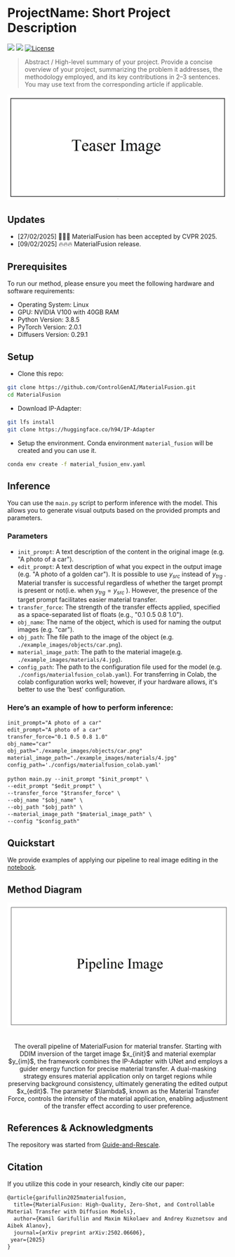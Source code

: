 # ProjectName: Short Project Description

<a href="https://arxiv.org/"><img src="https://img.shields.io/badge/arXiv-2502.06606-b31b1b.svg" height=22.5></a>
<a href="https://colab.research.google.com/"><img src="https://colab.research.google.com/assets/colab-badge.svg" height=22.5></a>
[![License](https://img.shields.io/github/license/AIRI-Institute/al_toolbox)](./LICENSE)


>Abstract / High-level summary of your project.
Provide a concise overview of your project, summarizing the problem it addresses, the methodology employed, and its key contributions in 2–3 sentences. You may use text from the corresponding article if applicable.
>

![image](docs/teaser.JPG)

## Updates

- [27/02/2025] 🎉🎉🎉 MaterialFusion has been accepted by CVPR 2025.
- [09/02/2025] 🔥🔥🔥 MaterialFusion release.

## Prerequisites

To run our method, please ensure you meet the following hardware and software requirements:
- Operating System: Linux
- GPU: NVIDIA V100 with 40GB RAM
- Python Version: 3.8.5
- PyTorch Version: 2.0.1
- Diffusers Version: 0.29.1

## Setup

* Clone this repo:
```bash
git clone https://github.com/ControlGenAI/MaterialFusion.git
cd MaterialFusion
```

* Download IP-Adapter:
```bash
git lfs install
git clone https://huggingface.co/h94/IP-Adapter
```

* Setup the environment. Conda environment `material_fusion` will be created and you can use it.
```bash
conda env create -f material_fusion_env.yaml
```

## Inference

You can use the `main.py` script to perform inference with the model. This allows you to generate visual outputs based on the provided prompts and parameters.

### Parameters 

- `init_prompt`: A text description of the content in the original image (e.g. "A photo of a car").
- `edit_prompt`: A text description of what you expect in the output image (e.g. "A photo of a golden car"). It is possible to use  $y_{src}$  instead of  $y_{trg}$ . Material transfer is successful regardless of whether the target prompt is present or not(i.e. when  $y_{trg}=y_{src}$ ). However, the presence of the target prompt facilitates easier material transfer.
- `transfer_force`: The strength of the transfer effects applied, specified as a space-separated list of floats (e.g., "0.1 0.5 0.8 1.0").
- `obj_name`: The name of the object, which is used for naming the output images (e.g. "car").
- `obj_path`: The file path to the image of the object (e.g. `./example_images/objects/car.png`).
- `material_image_path`: The path to the material image(e.g. `./example_images/materials/4.jpg`).
- `config_path`: The path to the configuration file used for the model (e.g. `./configs/materialfusion_colab.yaml`). For transferring in Colab, the colab configuration works well; however, if your hardware allows, it's better to use the 'best' configuration. 

### Here’s an example of how to perform inference:
```
init_prompt="A photo of a car"                            
edit_prompt="A photo of a car"                            
transfer_force="0.1 0.5 0.8 1.0"                          
obj_name="car"                                            
obj_path="./example_images/objects/car.png"              
material_image_path="./example_images/materials/4.jpg"   
config_path='./configs/materialfusion_colab.yaml' 

python main.py --init_prompt "$init_prompt" \
--edit_prompt "$edit_prompt" \
--transfer_force "$transfer_force" \
--obj_name "$obj_name" \
--obj_path "$obj_path" \
--material_image_path "$material_image_path" \
--config "$config_path"
```

## Quickstart

We provide examples of applying our pipeline to real image editing in the [notebook](example_notebooks/material_transfer.ipynb).

## Method Diagram
<p align="center">
  <img src="docs/pipeline.png" alt="Diagram"/>
  <br>
</p>
<p align="center">
  <br>
The overall pipeline of MaterialFusion for material transfer. Starting with DDIM inversion of the target image $x_{init}$ and material exemplar $y_{im}$, the framework combines the IP-Adapter with UNet and employs a guider energy function for precise material transfer. A dual-masking strategy ensures material application only on target regions while preserving background consistency, ultimately generating the edited output $x_{edit}$. The parameter $\lambda$, known as the Material Transfer Force, controls the intensity of the material application, enabling adjustment of the transfer effect according to user preference.
</p>

## References & Acknowledgments

The repository was started from [Guide-and-Rescale](https://github.com/AIRI-Institute/Guide-and-Rescale).

## Citation

If you utilize this code in your research, kindly cite our paper:
```
@article{garifullin2025materialfusion,
  title={MaterialFusion: High-Quality, Zero-Shot, and Controllable Material Transfer with Diffusion Models},
  author={Kamil Garifullin and Maxim Nikolaev and Andrey Kuznetsov and Aibek Alanov},
  journal={arXiv preprint arXiv:2502.06606},
 year={2025}
}
```
